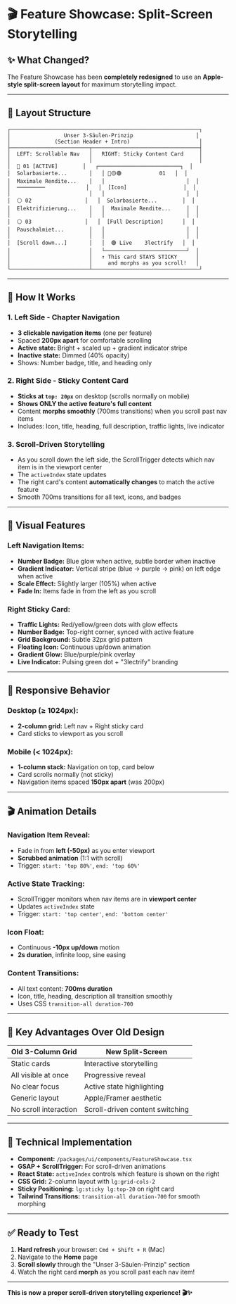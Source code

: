 # 🎬 Feature Showcase: Split-Screen Storytelling

## ✨ What Changed?

The Feature Showcase has been **completely redesigned** to use an **Apple-style split-screen layout** for maximum storytelling impact.

---

## 📐 Layout Structure

```
┌────────────────────────────────────────────────────────────┐
│                 Unser 3-Säulen-Prinzip                    │
│              (Section Header + Intro)                      │
├─────────────────────────┬──────────────────────────────────┤
│  LEFT: Scrollable Nav   │   RIGHT: Sticky Content Card     │
│                         │                                  │
│  🔵 01 [ACTIVE]        │   ┌──────────────────────────┐  │
│  Solarbasierte...       │   │ 🔴🟡🟢            01   │  │
│  Maximale Rendite...    │   │                          │  │
│  ─────────             │   │  [Icon]                  │  │
│                         │   │                          │  │
│  ⚪ 02                 │   │  Solarbasierte...        │  │
│  Elektrifizierung...    │   │  Maximale Rendite...     │  │
│                         │   │                          │  │
│  ⚪ 03                 │   │  [Full Description]      │  │
│  Pauschalmiet...        │   │                          │  │
│                         │   │                          │  │
│  [Scroll down...]       │   │  🟢 Live    3lectrify   │  │
│                         │   └──────────────────────────┘  │
│                         │   ↑ This card STAYS STICKY      │
│                         │     and morphs as you scroll!   │
└─────────────────────────┴──────────────────────────────────┘
```

---

## 🎯 How It Works

### **1. Left Side - Chapter Navigation**
- **3 clickable navigation items** (one per feature)
- Spaced **200px apart** for comfortable scrolling
- **Active state:** Bright + scaled up + gradient indicator stripe
- **Inactive state:** Dimmed (40% opacity)
- Shows: Number badge, title, and heading only

### **2. Right Side - Sticky Content Card**
- **Sticks at `top: 20px`** on desktop (scrolls normally on mobile)
- **Shows ONLY the active feature's full content**
- Content **morphs smoothly** (700ms transitions) when you scroll past nav items
- Includes: Icon, title, heading, full description, traffic lights, live indicator

### **3. Scroll-Driven Storytelling**
- As you scroll down the left side, the ScrollTrigger detects which nav item is in the viewport center
- The `activeIndex` state updates
- The right card's content **automatically changes** to match the active feature
- Smooth 700ms transitions for all text, icons, and badges

---

## 🎨 Visual Features

### **Left Navigation Items:**
- **Number Badge:** Blue glow when active, subtle border when inactive
- **Gradient Indicator:** Vertical stripe (blue → purple → pink) on left edge when active
- **Scale Effect:** Slightly larger (105%) when active
- **Fade In:** Items fade in from the left as you scroll

### **Right Sticky Card:**
- **Traffic Lights:** Red/yellow/green dots with glow effects
- **Number Badge:** Top-right corner, synced with active feature
- **Grid Background:** Subtle 32px grid pattern
- **Floating Icon:** Continuous up/down animation
- **Gradient Glow:** Blue/purple/pink overlay
- **Live Indicator:** Pulsing green dot + "3lectrify" branding

---

## 📱 Responsive Behavior

### **Desktop (≥ 1024px):**
- **2-column grid:** Left nav + Right sticky card
- Card sticks to viewport as you scroll

### **Mobile (< 1024px):**
- **1-column stack:** Navigation on top, card below
- Card scrolls normally (not sticky)
- Navigation items spaced **150px apart** (was 200px)

---

## 🎬 Animation Details

### **Navigation Item Reveal:**
- Fade in from **left (-50px)** as you enter viewport
- **Scrubbed animation** (1:1 with scroll)
- Trigger: `start: 'top 80%'`, `end: 'top 60%'`

### **Active State Tracking:**
- ScrollTrigger monitors when nav items are in **viewport center**
- Updates `activeIndex` state
- Trigger: `start: 'top center'`, `end: 'bottom center'`

### **Icon Float:**
- Continuous **-10px up/down** motion
- **2s duration**, infinite loop, sine easing

### **Content Transitions:**
- All text content: **700ms duration**
- Icon, title, heading, description all transition smoothly
- Uses CSS `transition-all duration-700`

---

## 🚀 Key Advantages Over Old Design

| Old 3-Column Grid | New Split-Screen |
|-------------------|------------------|
| Static cards | Interactive storytelling |
| All visible at once | Progressive reveal |
| No clear focus | Active state highlighting |
| Generic layout | Apple/Framer aesthetic |
| No scroll interaction | Scroll-driven content switching |

---

## 🔧 Technical Implementation

- **Component:** `/packages/ui/components/FeatureShowcase.tsx`
- **GSAP + ScrollTrigger:** For scroll-driven animations
- **React State:** `activeIndex` controls which feature is shown on the right
- **CSS Grid:** 2-column layout with `lg:grid-cols-2`
- **Sticky Positioning:** `lg:sticky lg:top-20` on right card
- **Tailwind Transitions:** `transition-all duration-700` for smooth morphing

---

## ✅ Ready to Test

1. **Hard refresh** your browser: `Cmd + Shift + R` (Mac)
2. Navigate to the **Home** page
3. **Scroll slowly** through the "Unser 3-Säulen-Prinzip" section
4. Watch the right card **morph** as you scroll past each nav item!

---

**This is now a proper scroll-driven storytelling experience! 🎬✨**


